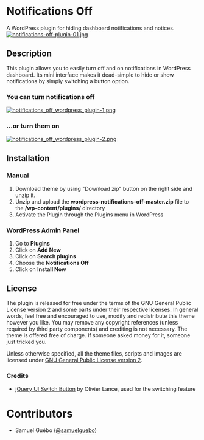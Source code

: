 # Notifications Off
A WordPress plugin for hiding dashboard notifications and notices.
[![notifications-off-plugin-01.jpg](https://s6.postimg.org/z10ar62u9/notifications-off-plugin-01.jpg)](https://postimg.org/image/e442mi4t9/)

## Description
This plugin allows you to easily turn off and on notifications in WordPress dashboard. Its mini interface makes it dead-simple to hide or show notifications by simply switching a button option.

### You can turn notifications off
[![notifications_off_wordpress_plugin-1.png](https://s6.postimg.org/8ihnig44h/notifications_off_wordpress_plugin-1.png)](https://postimg.org/image/8v91omme5/)

### ...or turn them on
[![notifications_off_wordpress_plugin-2.png](https://s6.postimg.org/h3az9meap/notifications_off_wordpress_plugin-2.png)](https://postimg.org/image/8l1j5a7rx/)

## Installation

### Manual

1. Download theme by using "Download zip" button on the right side and unzip it.
2. Unzip and upload the **wordpress-notifications-off-master.zip** file to the **/wp-content/plugins/** directory
3. Activate the Plugin through the Plugins menu in WordPress
 
### WordPress Admin Panel

1. Go to **Plugins**
2. Click on **Add New**
3. Click on **Search plugins**
4. Choose the **Notifications Off**
5. Click on **Install Now**

## License

The plugin is released for free under the terms of the GNU General Public License version 2
and some parts under their respective licenses.
In general words, feel free and encouraged to use, modify and redistribute this theme however you like.
You may remove any copyright references (unless required by third party components) and crediting is not necessary.
The theme is offered free of charge. If someone asked money for it, someone just tricked you.

Unless otherwise specified, all the theme files, scripts and images are licensed under [GNU General Public License version 2](http://github.com/samuelguebo/notifications-off/LICENSE).

### Credits
- [jQuery UI Switch Button](olance.github.io/jQuery-switchButton) by Olivier Lance, used for the switching feature


# Contributors
 * Samuel Gu&eacute;bo ([@samuelguebo](http://twitter.com/samuelguebo))